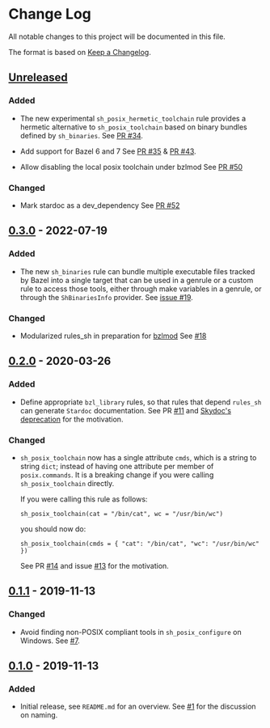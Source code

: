 # Change Log

All notable changes to this project will be documented in this file.

The format is based on [Keep a Changelog](https://keepachangelog.com/).

## [Unreleased]

[Unreleased]: https://github.com/tweag/rules_sh/compare/v0.3.0...HEAD

### Added

- The new experimental `sh_posix_hermetic_toolchain` rule provides a hermetic
  alternative to `sh_posix_toolchain` based on binary bundles defined by
  `sh_binaries`.
  See [PR #34][#34].

- Add support for Bazel 6 and 7
  See [PR #35][#35] & [PR #43][#43].

- Allow disabling the local posix toolchain under bzlmod
  See [PR #50][#50]

### Changed

- Mark stardoc as a dev_dependency
  See [PR #52][#52]

[#34]: https://github.com/tweag/rules_sh/issues/34
[#35]: https://github.com/tweag/rules_sh/issues/35
[#43]: https://github.com/tweag/rules_sh/issues/43
[#50]: https://github.com/tweag/rules_sh/issues/50
[#52]: https://github.com/tweag/rules_sh/issues/52

## [0.3.0] - 2022-07-19

[0.3.0]: https://github.com/tweag/rules_sh/compare/v0.2.0...v0.3.0

### Added

- The new `sh_binaries` rule can bundle multiple executable files tracked by
  Bazel into a single target that can be used in a genrule or a custom rule to
  access those tools, either through make variables in a genrule, or through
  the `ShBinariesInfo` provider.
  See [issue #19][#19].

### Changed

- Modularized rules_sh in preparation for [bzlmod](https://docs.bazel.build/versions/5.2.0/bzlmod.html)
  See [#18]

[#18]: https://github.com/tweag/rules_sh/issues/18
[#19]: https://github.com/tweag/rules_sh/issues/19

## [0.2.0] - 2020-03-26

[0.2.0]: https://github.com/tweag/rules_sh/compare/v0.1.1...v0.2.0

### Added

- Define appropriate `bzl_library` rules, so that rules that
  depend `rules_sh` can generate `Stardoc` documentation.
  See PR [#11][#11] and [Skydoc's deprecation][skydoc_deprecation]
  for the motivation.

### Changed

- `sh_posix_toolchain` now has a single attribute `cmds`, which
  is a string to string `dict`; instead of having one attribute
  per member of `posix.commands`. It is a breaking change if you were
  calling `sh_posix_toolchain` directly.

  If you were calling this rule as follows:

  ```
  sh_posix_toolchain(cat = "/bin/cat", wc = "/usr/bin/wc")
  ```

  you should now do:

  ```
  sh_posix_toolchain(cmds = { "cat": "/bin/cat", "wc": "/usr/bin/wc" })
  ```

  See PR [#14][#14] and issue [#13][#13] for the motivation.

[#14]: https://github.com/tweag/rules_sh/pull/14
[#13]: https://github.com/tweag/rules_sh/issues/13
[#11]: https://github.com/tweag/rules_sh/pull/11
[skydoc_deprecation]: https://github.com/bazelbuild/stardoc/blob/master/docs/skydoc_deprecation.md#starlark-dependencies

## [0.1.1] - 2019-11-13

[0.1.1]: https://github.com/tweag/rules_sh/compare/v0.1.0...v0.1.1

### Changed

- Avoid finding non-POSIX compliant tools in `sh_posix_configure` on Windows.
  See [#7][#7].

[#7]: https://github.com/tweag/rules_sh/pull/7

## [0.1.0] - 2019-11-13

[0.1.0]: https://github.com/tweag/rules_sh/releases/tag/v0.1.0

### Added

- Initial release, see `README.md` for an overview.
  See [#1][#1] for the discussion on naming.

[#1]: https://github.com/tweag/rules_sh/issues/1
